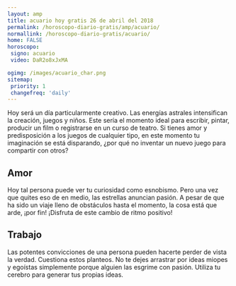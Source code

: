 ```yaml
---
layout: amp
title: acuario hoy gratis 26 de abril del 2018 
permalink: /horoscopo-diario-gratis/amp/acuario/
normallink: /horoscopo-diario-gratis/acuario/
home: FALSE
horoscopo:
 signo: acuario
 video: DaR2o8xJxMA

ogimg: /images/acuario_char.png
sitemap:
 priority: 1
 changefreq: 'daily'
---
```



Hoy será un día particularmente creativo. Las energías astrales intensifican la creación, juegos y niños. Este sería el momento ideal para escribir, pintar, producir un film o registrarse en un curso de teatro. Si tienes amor y predisposición a los juegos de cualquier tipo, en este momento tu imaginación se está disparando, ¿por qué no inventar un nuevo juego para compartir con otros?

## Amor

Hoy tal persona puede ver tu curiosidad como esnobismo. Pero una vez que quites eso de en medio, las estrellas anuncian pasión. A pesar de que ha sido un viaje lleno de obstáculos hasta el momento, la cosa está que arde, ¡por fin! ¡Disfruta de este cambio de ritmo positivo!

## Trabajo

Las potentes convicciones de una persona pueden hacerte perder de vista la verdad. Cuestiona estos planteos. No te dejes arrastrar por ideas miopes y egoístas simplemente porque alguien las esgrime con pasión. Utiliza tu cerebro para generar tus propias ideas.